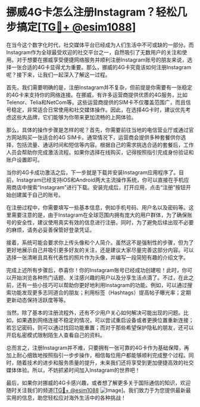 # 挪威4G卡怎么注册Instagram？轻松几步搞定[[TG💪+ @esim1088](https://t.me/s/esim1088)]

在当今这个数字化时代，社交媒体平台已经成为人们生活中不可或缺的一部分。而Instagram作为全球最受欢迎的社交平台之一，自然吸引了无数用户的关注和使用。对于想要在挪威享受便捷网络服务并顺利注册Instagram账号的朋友来说，选择一张合适的4G卡显得尤为重要。那么，挪威的4G卡究竟该如何注册Instagram呢？接下来，让我们一起深入了解这一过程。

首先，我们需要明确的是，注册Instagram并不复杂，但前提是你需要有一张稳定的4G卡来支持你的网络连接。在挪威，有许多运营商提供优质的4G服务，比如Telenor、Telia和NetCom等。这些运营商提供的SIM卡不仅覆盖范围广，而且信号稳定，非常适合日常使用和社交媒体操作。因此，在选择4G卡时，建议优先考虑这些大品牌，它们能够为你带来更加流畅的上网体验。

那么，具体的操作步骤是怎样的呢？首先，你需要前往当地的电信营业厅或通过官方网站购买一张适合的4G SIM卡。通常情况下，运营商会提供多种套餐供你选择，包括流量、通话时间和短信等内容。根据自己的需求挑选合适的套餐后，工作人员会帮助你完成激活流程。如果你选择在线购买，记得按照指引完成身份验证和账户设置即可。

当你的4G卡成功激活之后，下一步就是下载并安装Instagram应用程序了。目前，Instagram已经支持iOS和Android两大主流操作系统，你可以直接在手机应用商店中搜索“Instagram”进行下载。安装完成后，打开应用，点击“注册”按钮开始创建属于自己的账号。

在注册过程中，你需要填写一些基本信息，例如手机号码、用户名以及密码等。这里需要注意的是，由于Instagram在全球范围内拥有庞大的用户群体，为了确保账号的安全性，建议使用真实有效的信息进行注册。同时，为了避免后续出现不必要的麻烦，请务必妥善保管好登录凭证。

接着，系统可能会要求你上传头像和个人简介。虽然这不是强制性的步骤，但为了更好地展示自己并吸引更多好友的关注，还是建议大家尽量完善这部分内容。可以选择一张清晰且具有代表性的照片作为头像，并编写一段简短有趣的介绍文字。

完成上述所有步骤后，恭喜你！你的Instagram账号已经成功创建啦！此时，你可以开始浏览各种热门话题、关注感兴趣的用户以及分享生活点滴了。不过，在此之前，还有一些小技巧可以帮助你更好地利用Instagram的功能。例如，可以通过搜索功能发现更多志同道合的朋友；利用标签（Hashtags）提高帖子曝光率；定期更新动态保持活跃度等等。

当然，除了基本的注册流程外，还有不少用户关心如何解决可能出现的问题。比如，如果遇到网络连接不稳定的情况，可以尝试重启设备或者更换位置重新连接；若忘记密码，则可以通过找回功能重置；而对于那些希望保护隐私的朋友，还可以开启私密模式限制陌生人查看自己的资料。

总而言之，注册Instagram并不难，只要拥有一张可靠的4G卡作为基础保障，再加上耐心细致地按照指引一步步操作，相信每位用户都能够顺利完成整个过程。同时，随着技术的进步和服务质量的提升，未来我们还将享受到更加便捷高效的社交媒体体验。所以，不妨抓紧时间加入Instagram的世界吧！

最后，如果你对挪威的4G卡感兴趣，或者想了解更多关于国际通信的知识，欢迎随时关注我们的频道[[TG💪+ @esim1088](https://t.me/s/esim1088) ![Image](https://i.postimg.cc/4NQfJmqS/Snipaste-2025-05-13-00-14-12.png)]。我们致力于为您提供最新最实用的信息，助您轻松应对海外生活中的各种挑战！